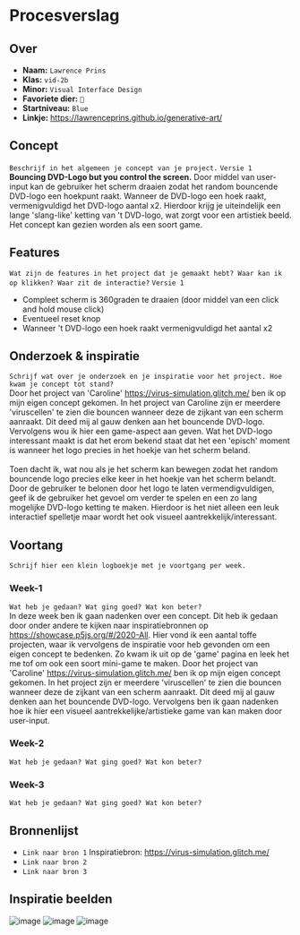 <!-- Vergeet je niet de comments uit te zetten voordat je begint met typen? 💬 -->

# Procesverslag

## Over
* **Naam:** `Lawrence Prins`
* **Klas:** `vid-2b`
* **Minor:** `Visual Interface Design`
* **Favoriete dier:** `🐔`
* **Startniveau:** `Blue`
*  **Linkje:** https://lawrenceprins.github.io/generative-art/

## Concept
`Beschrijf in het algemeen je concept van je project.`
`Versie 1`<br>
**Bouncing DVD-Logo but you control the screen.**
Door middel van user-input kan de gebruiker het scherm draaien zodat het random bouncende DVD-logo een hoekpunt raakt. Wanneer de DVD-logo een hoek raakt, vermenigvuldigd het DVD-logo aantal x2. Hierdoor krijg je uiteindelijk een lange 'slang-like' ketting van 't DVD-logo, wat zorgt voor een artistiek beeld. Het concept kan gezien worden als een soort game.

## Features
`Wat zijn de features in het project dat je gemaakt hebt? Waar kan ik op klikken? Waar zit de interactie?`
`Versie 1`
* Compleet scherm is 360graden te draaien (door middel van een click and hold mouse click)
* Eventueel reset knop
* Wanneer 't DVD-logo een hoek raakt vermenigvuldigd het aantal x2

## Onderzoek & inspiratie
`Schrijf wat over je onderzoek en je inspiratie voor het project. Hoe kwam je concept tot stand?`<br>
Door het project van 'Caroline' https://virus-simulation.glitch.me/ ben ik op mijn eigen concept gekomen. In het project van Caroline zijn er meerdere 'viruscellen' te zien die bouncen wanneer deze de zijkant van een scherm aanraakt. Dit deed mij al gauw denken aan het bouncende DVD-logo. Vervolgens wou ik hier een game-aspect aan geven. Wat het DVD-logo interessant maakt is dat het erom bekend staat dat het een 'episch' moment is wanneer het logo precies in het hoekje van het scherm beland.<br><br>Toen dacht ik, wat nou als je het scherm kan bewegen zodat het random bouncende logo precies elke keer in het hoekje van het scherm belandt. Door de gebruiker te belonen door het logo te laten vermendigvuldigen, 
geef ik de gebruiker het gevoel om verder te spelen en een zo lang mogelijke DVD-logo ketting te maken. Hierdoor is het niet alleen een leuk interactief spelletje maar wordt het ook visueel aantrekkelijk/interessant. 

## Voortang
`Schrijf hier een klein logboekje met je voortgang per week.`

### Week-1
`Wat heb je gedaan? Wat ging goed? Wat kon beter?`<br>
In deze week ben ik gaan nadenken over een concept. Dit heb ik gedaan door onder andere te kijken naar inspiratiebronnen op https://showcase.p5js.org/#/2020-All. Hier vond ik een aantal toffe projecten, waar ik vervolgens de inspiratie voor heb gevonden om een eigen concept te bedenken. Zo kwam ik uit op de 'game' pagina en leek het me tof om ook een soort mini-game te maken. Door het project van 'Caroline' https://virus-simulation.glitch.me/ ben ik op mijn eigen concept gekomen. In het project zijn er meerdere 'viruscellen' te zien die bouncen wanneer deze de zijkant van een scherm aanraakt. Dit deed mij al gauw denken aan het bouncende DVD-logo. Vervolgens ben ik gaan nadenken hoe ik hier een visueel aantrekkelijke/artistieke game van kan maken door user-input.

### Week-2
`Wat heb je gedaan? Wat ging goed? Wat kon beter?`

### Week-3
`Wat heb je gedaan? Wat ging goed? Wat kon beter?`

## Bronnenlijst
* `Link naar bron 1` Inspiratiebron: https://virus-simulation.glitch.me/
* `Link naar bron 2`
* `Link naar bron 3`

## Inspiratie beelden
![image](https://user-images.githubusercontent.com/55742904/115560095-8e4a9e80-a2b4-11eb-9e8e-41b805ac0d3d.png)
![image](https://user-images.githubusercontent.com/55742904/115560200-a7534f80-a2b4-11eb-8dcb-38528663dea8.png)
![image](https://user-images.githubusercontent.com/55742904/115560244-b0442100-a2b4-11eb-870f-8af40bbe9665.png)


